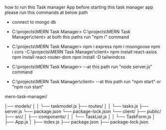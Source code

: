   how to run this Task manager App
  before starting this task manager app please run this commands at below path
 - connect to mongo db
 - C:\projects\MERN Task Manager>
   C:\projects\MERN Task Manager\client>
   at both this paths run "npm i" command



  - C:\projects\MERN Task Manager>  npm i express
                                   npm i moongoose
                                   npm i cors
  -C:\projects\MERN Task Manager\client>  npm install react-axios
                                          npm install react-router-dom
                                          npm install -D tailwindcss

  - C:\projects\MERN Task Manager> --at this path run "node server.js" command
  - C:\projects\MERN Task Manager\client> --at this path run "npm start" or "npm run start"


  mern-task-manager/

│── models/
│   │   └── taskmodel.js
├── routes/
│   │   └── tasks.js
├── server.js
└── package.json
└── package-lock.json
└── client/
    ├── public/
    ├── src/
    │   ├── components/
    │   │   └── TaskList.js
    │   │   └── TaskForm.js
    │   ├── App.js
    │   ├── index.js
    ├── package.json
    ├── package-lock.json
